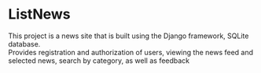 # ListNews
This project is a news site that is built using the Django framework, SQLite database.  
Provides registration and authorization of users, viewing the news feed and selected news, search by category, as well as feedback
